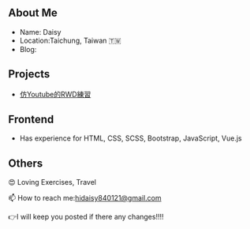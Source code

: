 ## About Me
* Name: Daisy
* Location:Taichung, Taiwan 🇹🇼
* Blog: 

## Projects
* [仿Youtube的RWD練習](https://rwdinyoutube.herokuapp.com/)
## Frontend
* Has experience for HTML, CSS, SCSS, Bootstrap, JavaScript, Vue.js 

## Others
😍 Loving Exercises, Travel  

📫 How to reach me:hidaisy840121@gmail.com  

👉I will keep you posted if there any changes!!!!
